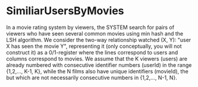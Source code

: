 # SimiliarUsersByMovies
In a movie rating system by viewers, the SYSTEM search for pairs of viewers who have seen several common movies using min hash  and the LSH algorithm.  We consider the two-way relationship watched (X, Y): "user X has seen the movie Y", representing it (only conceptually, you will not construct it) as a 0/1-register where the lines correspond to users and columns correspond to movies. We assume that the K viewers (users) are already numbered with consecutive identifier numbers (userId) in the range {1,2,…, Κ-1, Κ}, while the N films also have unique identifiers (movieId), the but which are not necessarily consecutive numbers in {1,2,…, N-1, N}.
